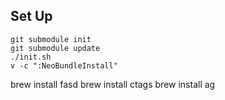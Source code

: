 Set Up
-------

```
git submodule init
git submodule update
./init.sh
v -c ":NeoBundleInstall"
```

brew install fasd
brew install ctags
brew install ag
